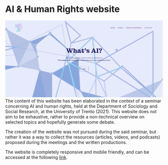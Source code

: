 # AI & Human Rights website
![alt text](https://github.com/luisalopresti/AI_ethics_website/blob/main/images/home.png?raw=true)
The content of this website has been elaborated in the context of a seminar concerning AI and human rights, held at the Department of Sociology and Social Research, at the University of Trento (2021).
This website does not aim to be exhaustive, rather to provide a non-technical overview on selected topics and hopefully generate some debate.

The creation of the website was not pursued during the said seminar, but rather it was a way to collect the resources (articles, videos, and podcasts) proposed during the meetings and the written productions.

The website is completely responsive and mobile friendly, and can be accessed at the following [link](https://luisalopresti.github.io/AI_ethics_website/).
